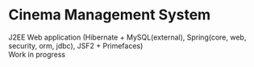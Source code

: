 Cinema Management System
==========

J2EE Web application (Hibernate + MySQL(external), Spring(core, web, security, orm, jdbc), JSF2 + Primefaces) <br>
Work in progress
